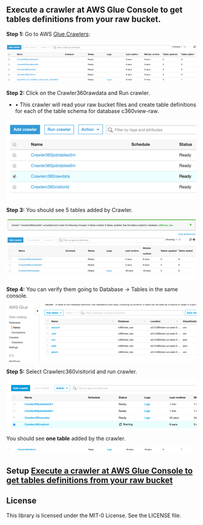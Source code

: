 ## Execute a crawler at AWS Glue Console to get tables definitions from your raw bucket.


**Step 1:** Go to AWS [Glue Crawlers](https://us-west-2.console.aws.amazon.com/glue/home?region=us-west-2#catalog:tab=crawlers):

![bp 0](pic-cw00.png)



**Step 2:** Click on the Crawler360rawdata and Run crawler.

*	•	This crawler will read your raw bucket files and create table definitions for each of the table schema for database c360view-raw.


![bp 1](pic-cw01.png)



**Step 3:** You should see 5 tables added by Crawler.

![cf 2](pic-cw02.png)



**Step 4:** You can verify them going to Database -> Tables in the same console.

![cf 5](pic-cw04.png)

**Step 5:** Select Crawlerc360visitorid and run crawler.

![cf 5](pic-cw05.png)


You should see **one table** added by the crawler.

![cf 5](pic-cw06.png)


## Setup [Execute a crawler at AWS Glue Console to get tables definitions from your raw bucket](../crawler/README.md)


## License

This library is licensed under the MIT-0 License. See the LICENSE file.
